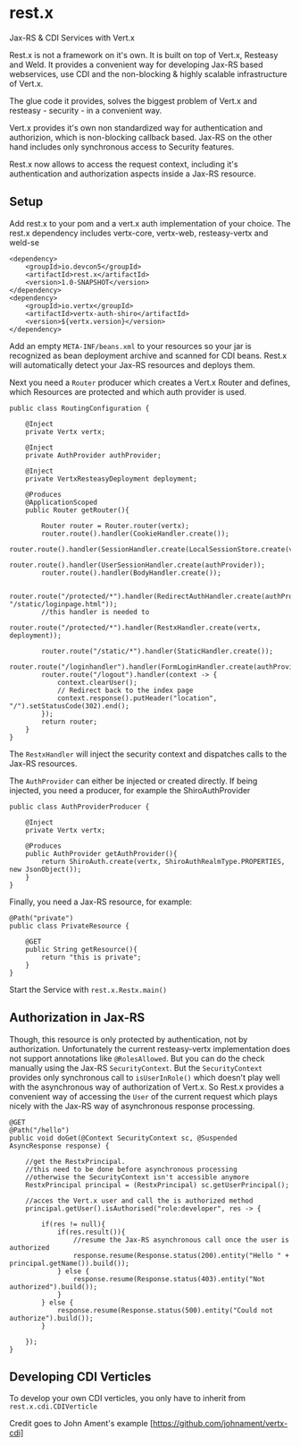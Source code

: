 # rest.x
Jax-RS & CDI Services with Vert.x

Rest.x is not a framework on it's own. It is built on top of Vert.x, Resteasy and Weld.
It provides a convenient way for developing Jax-RS based webservices, use
CDI and the non-blocking & highly scalable infrastructure of Vert.x.

The glue code it provides, solves the biggest problem of Vert.x and resteasy - security -
in a convenient way.

Vert.x provides it's own non standardized way for authentication and authorizion, which
is non-blocking callback based.
Jax-RS on the other hand includes only synchronous access to Security features.

Rest.x now allows to access the request context, including it's authentication and
authorization aspects inside a Jax-RS resource.

## Setup

Add rest.x to your pom and a vert.x auth implementation of your choice.
The rest.x dependency includes vertx-core, vertx-web, resteasy-vertx and weld-se

    <dependency>
        <groupId>io.devcon5</groupId>
        <artifactId>rest.x</artifactId>
        <version>1.0-SNAPSHOT</version>
    </dependency>
    <dependency>
        <groupId>io.vertx</groupId>
        <artifactId>vertx-auth-shiro</artifactId>
        <version>${vertx.version}</version>
    </dependency>

Add an empty `META-INF/beans.xml` to your resources so your jar is recognized
as bean deployment archive and scanned for CDI beans. 
Rest.x will automatically detect your Jax-RS resources and deploys them.

Next you need a `Router` producer which creates a Vert.x Router and
defines, which Resources are protected and which auth provider is used.

    public class RoutingConfiguration {
    
        @Inject
        private Vertx vertx;
    
        @Inject
        private AuthProvider authProvider;
    
        @Inject
        private VertxResteasyDeployment deployment;
    
        @Produces
        @ApplicationScoped
        public Router getRouter(){
    
            Router router = Router.router(vertx);
            router.route().handler(CookieHandler.create());
            router.route().handler(SessionHandler.create(LocalSessionStore.create(vertx)));
            router.route().handler(UserSessionHandler.create(authProvider));
            router.route().handler(BodyHandler.create());
    
            router.route("/protected/*").handler(RedirectAuthHandler.create(authProvider, "/static/loginpage.html"));
            //this handler is needed to
            router.route("/protected/*").handler(RestxHandler.create(vertx, deployment));
    
            router.route("/static/*").handler(StaticHandler.create());
            router.route("/loginhandler").handler(FormLoginHandler.create(authProvider));
            router.route("/logout").handler(context -> {
                context.clearUser();
                // Redirect back to the index page
                context.response().putHeader("location", "/").setStatusCode(302).end();
            });
            return router;
        }
    }

The `RestxHandler` will inject the security context and dispatches calls to the Jax-RS resources. 

The `AuthProvider` can either be injected or created directly. If being injected, 
you need a producer, for example the ShiroAuthProvider

    public class AuthProviderProducer {
    
        @Inject
        private Vertx vertx;
    
        @Produces
        public AuthProvider getAuthProvider(){
            return ShiroAuth.create(vertx, ShiroAuthRealmType.PROPERTIES, new JsonObject());
        }
    }

Finally, you need a Jax-RS resource, for example:

    @Path("private")
    public class PrivateResource {
    
        @GET
        public String getResource(){
            return "this is private";
        }
    }

Start the Service with `rest.x.Restx.main()`

## Authorization in Jax-RS

Though, this resource is only protected by authentication, not by authorization.
Unfortunately the current resteasy-vertx implementation does not support annotations like
`@RolesAllowed`. But you can do the check manually using the Jax-RS `SecurityContext`.
But the `SecurityContext` provides only synchronous call to `isUserInRole()` which doesn't
play well with the asynchronous way of authorization of Vert.x. 
So Rest.x provides a convenient way of accessing the `User` of the current
request which plays nicely with the Jax-RS way of asynchronous response processing.

    @GET
    @Path("/hello")
    public void doGet(@Context SecurityContext sc, @Suspended AsyncResponse response) {

        //get the RestxPrincipal. 
        //this need to be done before asynchronous processing
        //otherwise the SecurityContext isn't accessible anymore
        RestxPrincipal principal = (RestxPrincipal) sc.getUserPrincipal();
        
        //acces the Vert.x user and call the is authorized method
        principal.getUser().isAuthorised("role:developer", res -> {

            if(res != null){
                if(res.result()){
                    //resume the Jax-RS asynchronous call once the user is authorized
                    response.resume(Response.status(200).entity("Hello " + principal.getName()).build());
                } else {
                    response.resume(Response.status(403).entity("Not authorized").build());
                }
            } else {
                response.resume(Response.status(500).entity("Could not authorize").build());
            }

        });
    }




## Developing CDI Verticles

To develop your own CDI verticles, you only have to inherit from `rest.x.cdi.CDIVerticle`

Credit goes to John Ament's example [https://github.com/johnament/vertx-cdi] 
